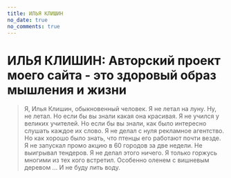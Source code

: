 ```yaml
---
title: ИЛЬЯ КЛИШИН
no_date: true
no_comments: true
---
```


# ИЛЬЯ КЛИШИН: Авторский проект моего сайта - это здоровый образ мышления и жизни

> Я, Илья Клишин, обыкновенный человек. Я не летал на луну. Ну, не летал. Но если бы вы знали какая она красивая. Я не учился у великих учителей. Но если бы вы знали, как было интересно слушать каждое их слово. Я не делал с нуля рекламное агентство. Но как хорошо было знать, что птенцы его работают почти везде. Я не запускал промо акцию в 60 городов за две недели. Не выигрывал тендеров. Я не делал этого ничего. Я только горжусь многими из тех кого встретил. Особенно оленем с вишневым деревом ... И не буду лить воду.

